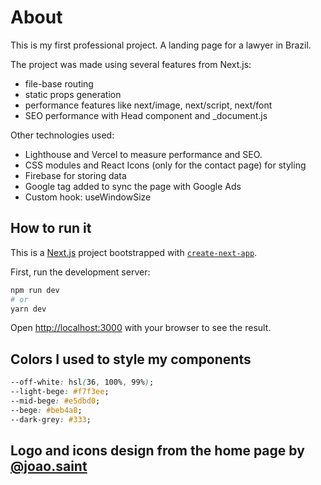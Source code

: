 # About

This is my first professional project. A landing page for a lawyer in Brazil.

The project was made using several features from Next.js:

- file-base routing
- static props generation
- performance features like next/image, next/script, next/font
- SEO performance with Head component and \_document.js

Other technologies used:

- Lighthouse and Vercel to measure performance and SEO.
- CSS modules and React Icons (only for the contact page) for styling
- Firebase for storing data
- Google tag added to sync the page with Google Ads
- Custom hook: useWindowSize

## How to run it

This is a [Next.js](https://nextjs.org/) project bootstrapped with [`create-next-app`](https://github.com/vercel/next.js/tree/canary/packages/create-next-app).

First, run the development server:

```bash
npm run dev
# or
yarn dev
```

Open [http://localhost:3000](http://localhost:3000) with your browser to see the result.

## Colors I used to style my components

```css
--off-white: hsl(36, 100%, 99%);
--light-bege: #f7f3ee;
--mid-bege: #e5dbd0;
--bege: #beb4a8;
--dark-grey: #333;
```

## Logo and icons design from the home page by [@joao.saint](https://www.instagram.com/joao.saint/)
